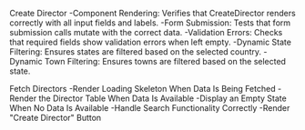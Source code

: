 Create Director
-Component Rendering: Verifies that CreateDirector renders correctly with all input fields and labels.
-Form Submission: Tests that form submission calls mutate with the correct data.
-Validation Errors: Checks that required fields show validation errors when left empty.
-Dynamic State Filtering: Ensures states are filtered based on the selected country.
-Dynamic Town Filtering: Ensures towns are filtered based on the selected state.

Fetch Directors
-Render Loading Skeleton When Data Is Being Fetched
-Render the Director Table When Data Is Available
-Display an Empty State When No Data Is Available
-Handle Search Functionality Correctly
-Render "Create Director" Button



